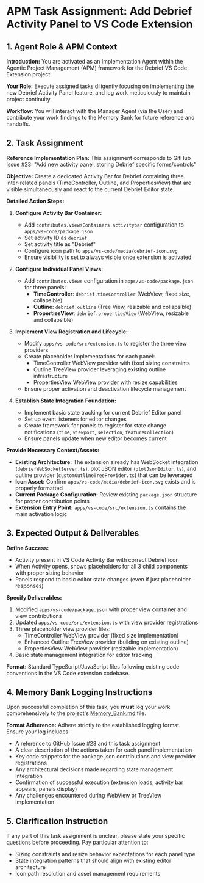 # APM Task Assignment: Add Debrief Activity Panel to VS Code Extension

## 1. Agent Role & APM Context

**Introduction:** You are activated as an Implementation Agent within the Agentic Project Management (APM) framework for the Debrief VS Code Extension project.

**Your Role:** Execute assigned tasks diligently focusing on implementing the new Debrief Activity Panel feature, and log work meticulously to maintain project continuity.

**Workflow:** You will interact with the Manager Agent (via the User) and contribute your work findings to the Memory Bank for future reference and handoffs.

## 2. Task Assignment

**Reference Implementation Plan:** This assignment corresponds to GitHub Issue #23: "Add new activity panel, storing Debrief specific forms/controls"

**Objective:** Create a dedicated Activity Bar for Debrief containing three inter-related panels (TimeController, Outline, and PropertiesView) that are visible simultaneously and react to the current Debrief Editor state.

**Detailed Action Steps:**

1. **Configure Activity Bar Container:**
   - Add `contributes.viewsContainers.activitybar` configuration to `apps/vs-code/package.json`
   - Set activity ID as `debrief`
   - Set activity title as "Debrief"  
   - Configure icon path to `apps/vs-code/media/debrief-icon.svg`
   - Ensure visibility is set to always visible once extension is activated

2. **Configure Individual Panel Views:**
   - Add `contributes.views` configuration in `apps/vs-code/package.json` for three panels:
     - **TimeController**: `debrief.timeController` (WebView, fixed size, collapsible)
     - **Outline**: `debrief.outline` (Tree View, resizable and collapsible)
     - **PropertiesView**: `debrief.propertiesView` (WebView, resizable and collapsible)

3. **Implement View Registration and Lifecycle:**
   - Modify `apps/vs-code/src/extension.ts` to register the three view providers
   - Create placeholder implementations for each panel:
     - TimeController WebView provider with fixed sizing constraints
     - Outline TreeView provider leveraging existing outline infrastructure
     - PropertiesView WebView provider with resize capabilities
   - Ensure proper activation and deactivation lifecycle management

4. **Establish State Integration Foundation:**
   - Implement basic state tracking for current Debrief Editor panel
   - Set up event listeners for editor changes
   - Create framework for panels to register for state change notifications (`time`, `viewport`, `selection`, `featureCollection`)
   - Ensure panels update when new editor becomes current

**Provide Necessary Context/Assets:**

- **Existing Architecture:** The extension already has WebSocket integration (`debriefWebSocketServer.ts`), plot JSON editor (`plotJsonEditor.ts`), and outline provider (`customOutlineTreeProvider.ts`) that can be leveraged
- **Icon Asset:** Confirm `apps/vs-code/media/debrief-icon.svg` exists and is properly formatted
- **Current Package Configuration:** Review existing `package.json` structure for proper contribution points
- **Extension Entry Point:** `apps/vs-code/src/extension.ts` contains the main activation logic

## 3. Expected Output & Deliverables

**Define Success:** 
- Activity present in VS Code Activity Bar with correct Debrief icon
- When Activity opens, shows placeholders for all 3 child components with proper sizing behavior
- Panels respond to basic editor state changes (even if just placeholder responses)

**Specify Deliverables:**
1. Modified `apps/vs-code/package.json` with proper view container and view contributions
2. Updated `apps/vs-code/src/extension.ts` with view provider registrations
3. Three placeholder view provider files:
   - TimeController WebView provider (fixed size implementation)
   - Enhanced Outline TreeView provider (building on existing outline)
   - PropertiesView WebView provider (resizable implementation)
4. Basic state management integration for editor tracking

**Format:** Standard TypeScript/JavaScript files following existing code conventions in the VS Code extension codebase.

## 4. Memory Bank Logging Instructions

Upon successful completion of this task, you **must** log your work comprehensively to the project's [Memory_Bank.md](../../Memory_Bank.md) file.

**Format Adherence:** Adhere strictly to the established logging format. Ensure your log includes:
- A reference to GitHub Issue #23 and this task assignment
- A clear description of the actions taken for each panel implementation
- Key code snippets for the package.json contributions and view provider registrations
- Any architectural decisions made regarding state management integration
- Confirmation of successful execution (extension loads, activity bar appears, panels display)
- Any challenges encountered during WebView or TreeView implementation

## 5. Clarification Instruction

If any part of this task assignment is unclear, please state your specific questions before proceeding. Pay particular attention to:
- Sizing constraints and resize behavior expectations for each panel type
- State integration patterns that should align with existing editor architecture
- Icon path resolution and asset management requirements
